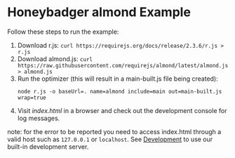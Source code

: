 # Honeybadger almond Example

Follow these steps to run the example:

1. Download r.js: `curl https://requirejs.org/docs/release/2.3.6/r.js > r.js`
2. Download almond.js: `curl https://raw.githubusercontent.com/requirejs/almond/latest/almond.js > almond.js`
3. Run the optimizer (this will result in a main-built.js file being created):
    ```
    node r.js -o baseUrl=. name=almond include=main out=main-built.js wrap=true
    ```
4. Visit *index.html* in a browser and check out the development console for log
   messages.

note: for the error to be reported you need to access index.html through a valid host such as `127.0.0.1` or `localhost`. See [Development](https://github.com/honeybadger-io/honeybadger-js#development) to use our built-in development server.

